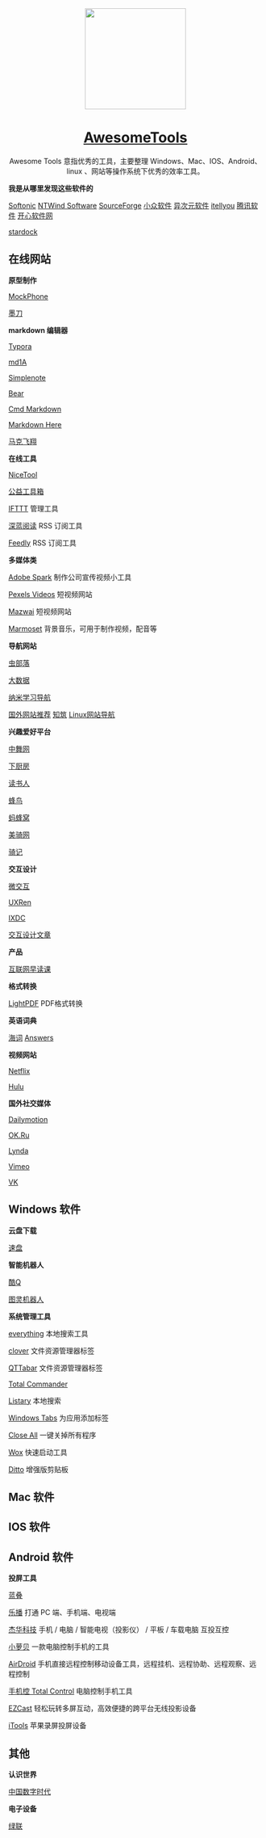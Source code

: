 <div align="center">
  <img src="http://p11ntkkeh.bkt.clouddn.com/abstract-ball-shaped-bright-745708.jpg" width="200" height="200"/>
  <h1>
    <a href="http://byodian.site/Websitenavigation.html">AwesomeTools</a>
  </h1>

<p align="center">Awesome Tools 意指优秀的工具，主要整理 Windows、Mac、IOS、Android、linux 、网站等操作系统下优秀的效率工具。</p>
</div>


**我是从哪里发现这些软件的**

[Softonic](https://en.softonic.com/)
[NTWind Software](https://www.ntwind.com/)
[SourceForge](https://sourceforge.net/)
[小众软件](https://www.appinn.com/)
[异次元软件](https://www.iplaysoft.com/)
[itellyou](https://msdn.itellyou.cn/)
[腾讯软件](https://pc.qq.com/category/c0.html)
[开心软件网](http://www.ihacksoft.com/)

[stardock](https://www.stardock.com/)




## 在线网站

**原型制作**

[MockPhone](https://mockuphone.com/)

[墨刀](https://modao.cc/)



**markdown 编辑器**

[Typora](https://www.typora.io/)

[md1A](http://md.aclickall.com/)

[Simplenote](https://simplenote.com/)

[Bear](https://bear.app/)

[Cmd Markdown](https://www.zybuluo.com/mdeditor)

[Markdown Here](https://markdown-here.com/)

[马克飞翔](https://maxiang.io/)



**在线工具**

[NiceTool](http://www.nicetool.net/)

[公益工具箱](http://tools.ngo20map.com/index.php/tool)

[IFTTT](https://ifttt.com/) 管理工具

[深蓝阅读](http://bluereader.org) RSS 订阅工具

[Feedly](https://feedly.com/) RSS 订阅工具



**多媒体类**

[Adobe Spark](https://spark.adobe.com/sp/) 制作公司宣传视频小工具

[Pexels Videos](https://videos.pexels.com/) 短视频网站

[Mazwai](http://mazwai.com/#/) 短视频网站

[Marmoset](https://www.marmosetmusic.com/) 背景音乐，可用于制作视频，配音等



**导航网站**

[虫部落](http://www.chongbuluo.com/)

[大数据](http://www.afenxi.com/hao)

[纳米学习导航](http://1nami.com/)

[国外网站推荐](http://www.egouz.com/)
[知筑](http://www.archi123.com/#/)
[Linux网站导航](http://linux.ubuntu.org.cn/)



**兴趣爱好平台**

[中舞网](http://www.wudao.com/)

[下厨房](http://www.xiachufang.com/)

[读书人](http://www.duxieren.com/)

[蜂鸟](http://www.fengniao.com/)

[蚂蜂窝](http://www.mafengwo.cn/)

[美骑网](http://www.biketo.com/)

[骑记](http://www.iriding.cc/community/)

**交互设计**

[微交互](http://www.weiued.com/)

[UXRen](http://uxren.cn/)

[IXDC](http://ixdc.org/)

[交互设计文章](http://t.cn/E74Rq2i)

**产品**

[互联网早读课](http://zaodula.com/)

**格式转换**

[LightPDF](https://lightpdf.com/zh/) PDF格式转换

**英语词典**

[海词](http://dict.cn/)
[Answers](http://www.answers.com/)



**视频网站**

[Netflix](https://www.netflix.com/)

[Hulu](https://www.hulu.com/welcome?orig_referrer=https%3A%2F%2Fwww.google.com%2F)

**国外社交媒体**

[Dailymotion](https://www.dailymotion.com/jp)

[OK.Ru](https://ok.ru/)

[Lynda](https://www.lynda.com/)

[Vimeo](https://vimeo.com/286216759)

[VK](https://vk.com/)


## Windows 软件

**云盘下载**

[速盘](https://www.speedpan.com/)



**智能机器人**

[酷Q](https://cqp.cc/)

[图灵机器人](http://www.tuling123.com/)



**系统管理工具**

[everything](http://www.voidtools.com/) 本地搜索工具

[clover](http://cn.ejie.me/) 文件资源管理器标签

[QTTabar](http://qttabbar.sourceforge.net/) 文件资源管理器标签

[Total Commander](https://www.ghisler.com/index.htm)

[Listary](https://www.listary.com/) 本地搜索

[Windows Tabs](http://windowtabs.com/) 为应用添加标签

[Close All](https://www.ntwind.com/software/utilities/close-all.html) 一键关掉所有程序

[Wox](http://www.wox.one/) 快速启动工具

[Ditto](https://sourceforge.net/projects/ditto-cp/) 增强版剪贴板







## Mac 软件





## IOS 软件





## Android 软件

**投屏工具**

[蓝叠](http://www.bluestacks.cn/)

[乐播](http://www.hpplay.com.cn/) 打通 PC 端、手机端、电视端

[杰华科技](http://www.sigma-rt.com/) 手机 / 电脑 / 智能电视（投影仪） / 平板 / 车载电脑 互投互控

[小萝贝](http://www.xiaoluobei.com/) 一款电脑控制手机的工具

[AirDroid](https://www.airdroid.com/zh-cn/) 手机直接远程控制移动设备工具，远程挂机、远程协助、远程观察、远程控制

[手机控 Total Control](http://tc.sigma-rt.com.cn/) 电脑控制手机工具

[EZCast](https://www.ezcast.com/) 轻松玩转多屏互动，高效便捷的跨平台无线投影设备

[iTools](https://pro.itools.cn/) 苹果录屏投屏设备



## 其他

**认识世界**

[中国数字时代](https://chinadigitaltimes.net/chinese/)



**电子设备**

[绿联](http://www.lulian.cn/)







